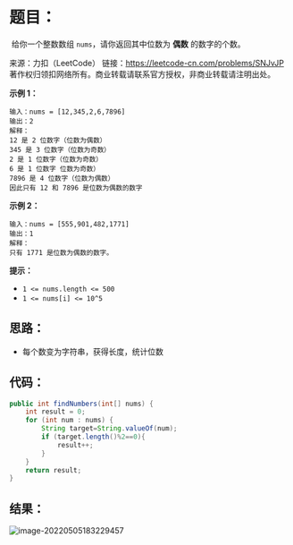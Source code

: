 # 题目：

​	给你一个整数数组 `nums`，请你返回其中位数为 **偶数** 的数字的个数。



来源：力扣（LeetCode） 链接：https://leetcode-cn.com/problems/SNJvJP 著作权归领扣网络所有。商业转载请联系官方授权，非商业转载请注明出处。

<!--more-->

**示例 1：**

```
输入：nums = [12,345,2,6,7896]
输出：2
解释：
12 是 2 位数字（位数为偶数） 
345 是 3 位数字（位数为奇数）  
2 是 1 位数字（位数为奇数） 
6 是 1 位数字 位数为奇数） 
7896 是 4 位数字（位数为偶数）  
因此只有 12 和 7896 是位数为偶数的数字
```

**示例 2：**

```
输入：nums = [555,901,482,1771]
输出：1 
解释： 
只有 1771 是位数为偶数的数字。
```

 

**提示：**

- `1 <= nums.length <= 500`
- `1 <= nums[i] <= 10^5`

## 思路：

- 每个数变为字符串，获得长度，统计位数

## 代码：

```java
public int findNumbers(int[] nums) {
    int result = 0;
    for (int num : nums) {
        String target=String.valueOf(num);
        if (target.length()%2==0){
            result++;
        }
    }
    return result;
}
```

## 结果：

![image-20220505183229457](https://misteryliu.oss-cn-beijing.aliyuncs.com/image/image-20220505183229457.png)